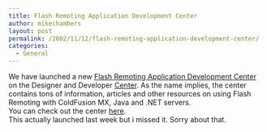 ```yaml
---
title: Flash Remoting Application Development Center
author: mikechambers
layout: post
permalink: /2002/11/12/flash-remoting-application-development-center/
categories:
  - General
---
```



We have launched a new [Flash Remoting Application Development Center][1] on the Designer and Developer [Center][2]. As the name implies, the center contains tons of information, articles and other resources on using Flash Remoting with ColdFusion MX, Java and .NET servers.  
You can check out the center [here][1].  
This actually launched last week but&nbsp;i missed it. Sorry about that.

 [1]: http://www.macromedia.com/desdev/mx/flashremoting/
 [2]: http://www.macromedia.com/desdev/